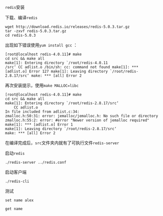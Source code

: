 `redis`安装

下载、编译`redis`

```
wget http://download.redis.io/releases/redis-5.0.3.tar.gz
tar -zxvf redis-5.0.3.tar.gz
cd redis-5.0.3
```

出现如下错误使用`yum install gcc` ：

```
[root@localhost redis-4.0.11]# make
cd src && make all
make[1]: Entering directory `/root/redis-4.0.11
/src‘ CC adlist.o /bin/sh: cc: command not found make[1]: *** [adlist.o] Error 127 make[1]: Leaving directory `/root/redis-2.8.17/src‘ make: *** [all] Error 2
```

再次安装提示，使用`make MALLOC=libc `

```
[root@localhost redis-4.0.11]# make
cd src && make all
make[1]: Entering directory `/root/redis-2.8.17/src‘
    CC adlist.o
In file included from adlist.c:34:
zmalloc.h:50:31: error: jemalloc/jemalloc.h: No such file or directory
zmalloc.h:55:2: error: #error "Newer version of jemalloc required"
make[1]: *** [adlist.o] Error 1
make[1]: Leaving directory `/root/redis-2.8.17/src‘
make: *** [all] Error 2
```

在编译完成后，`src`文件夹内就有了可执行文件`redis-server`



启动`redis`

`./redis-server ../redis.conf`



启动客户端

`./redis-cli`



测试

```
set name alex

get name
```

